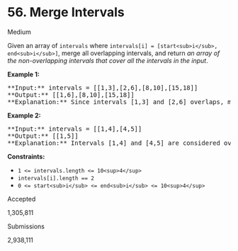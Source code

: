 # 56. Merge Intervals

Medium

Given an array of `intervals` where `intervals[i] = [start<sub>i</sub>, end<sub>i</sub>]`, merge all overlapping intervals, and return _an array of the non-overlapping intervals that cover all the intervals in the input_.

**Example 1:**

<pre>
**Input:** intervals = [[1,3],[2,6],[8,10],[15,18]]
**Output:** [[1,6],[8,10],[15,18]]
**Explanation:** Since intervals [1,3] and [2,6] overlaps, merge them into [1,6].
</pre>

**Example 2:**

<pre>
**Input:** intervals = [[1,4],[4,5]]
**Output:** [[1,5]]
**Explanation:** Intervals [1,4] and [4,5] are considered overlapping.
</pre>

**Constraints:**

* `1 <= intervals.length <= 10<sup>4</sup>`
* `intervals[i].length == 2`
* `0 <= start<sub>i</sub> <= end<sub>i</sub> <= 10<sup>4</sup>`

Accepted

1,305,811

Submissions

2,938,111
